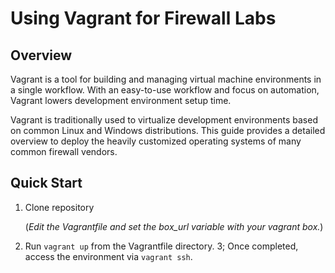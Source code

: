 # Using Vagrant for Firewall Labs
## Overview
Vagrant is a tool for building and managing virtual machine environments in a single workflow. With an easy-to-use workflow and focus on automation, Vagrant lowers development environment setup time.

Vagrant is traditionally used to virtualize development environments based on common Linux and Windows distributions.  This guide provides a detailed overview to deploy the heavily customized operating systems of many common firewall vendors.

## Quick Start
1. Clone repository

	(*Edit the Vagrantfile and set the box_url variable with your vagrant box.*)

2. Run `vagrant up` from the Vagrantfile directory.
3; Once completed, access the environment via `vagrant ssh`.
